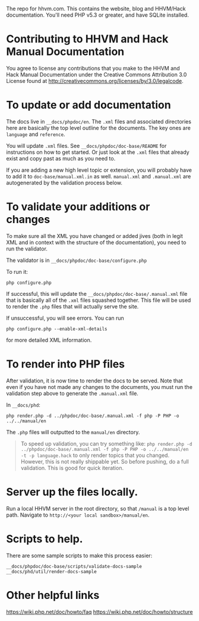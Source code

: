 The repo for hhvm.com. This contains the website, blog and HHVM/Hack 
documentation. You'll need PHP v5.3 or greater, and have SQLite installed.

# Contributing to HHVM and Hack Manual Documentation

You agree to license any contributions that you make to the HHVM and Hack 
Manual Documentation under the Creative Commons Attribution 3.0 License 
found at http://creativecommons.org/licenses/by/3.0/legalcode.

# To update or add documentation

The docs live in `__docs/phpdoc/en`. The `.xml` files and associated 
directories here are basically the top level outline for the documents. 
The key ones are `language` and `reference`.

You will update `.xml` files. See `__docs/phpdoc/doc-base/README` for 
instructions on how to get started. Or just look at the `.xml` files that 
already exist and copy past as much as you need to.

If you are adding a new high level topic or extension, you will probably
have to add it to `doc-base/manual.xml.in` as well. `manual.xml` and
`.manual.xml` are autogenerated by the validation process below.

# To validate your additions or changes

To make sure all the XML you have changed or added jives (both in legit XML 
and in context with the structure of the documentation), you need to run 
the validator.

The validator is in `__docs/phpdoc/doc-base/configure.php`

To run it:

`php configure.php`

If successful, this will update the `__docs/phpdoc/doc-base/.manual.xml` file 
that is basically all of the `.xml` files squashed together. This file will 
be used to render the `.php` files that will actually serve the site.

If unsuccessful, you will see errors. You can run 

`php configure.php --enable-xml-details` 

for more detailed XML information.


# To render into PHP files

After validation, it is now time to render the docs to be served. Note that 
even if you have not made any changes to the documents, you must run the 
validation step above to generate the `.manual.xml` file.

In `__docs/phd`:

`php render.php -d ../phpdoc/doc-base/.manual.xml -f php -P PHP -o ../../manual/en`

The `.php` files will outputted to the `manual/en` directory.

> To speed up validation, you can try something like:
>   `php render.php -d ../phpdoc/doc-base/.manual.xml -f php -P PHP -o ../../manual/en -t -p language.hack`
> to only render topics that you changed. However, this is not really 
> shippable yet. So before pushing, do a full validation.
> This is good for quick iteration.


# Server up the files locally.

Run a local HHVM server in the root directory, so that `/manual` is a top 
level path. Navigate to `http://<your local sandbox>/manual/en`.


# Scripts to help.

There are some sample scripts to make this process easier:

`__docs/phpdoc/doc-base/scripts/validate-docs-sample`
`__docs/phd/util/render-docs-sample`

# Other helpful links

https://wiki.php.net/doc/howto/faq
https://wiki.php.net/doc/howto/structure
